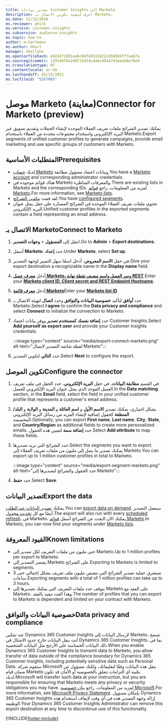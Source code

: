 ```yaml
---
title: تصدير بيانات Customer Insights إلى Marketo
description: اعرف كيفية تكوين الاتصال بـ Marketo.
ms.date: 11/12/2020
ms.reviewer: philk
ms.service: customer-insights
ms.subservice: audience-insights
ms.topic: how-to
author: m-hartmann
ms.author: mhart
manager: shellyha
ms.openlocfilehash: e0245f2d01aabc86f43532822c056965ff7ae67a
ms.sourcegitcommit: 139548f8a2d0f24d54c4a6c404a743eeeb8ef8e0
ms.translationtype: HT
ms.contentlocale: ar-SA
ms.lasthandoff: 02/15/2021
ms.locfileid: "5267065"
---
```

# <a name="connector-for-marketo-preview"></a><span data-ttu-id="3db21-103">موصل Marketo (معاينة)</span><span class="sxs-lookup"><span data-stu-id="3db21-103">Connector for Marketo (preview)</span></span>

<span data-ttu-id="3db21-104">يمكنك تصدير الشرائح ملفات تعريف العملاء الموحدة لإنشاء الحملات وتقديم تسويق عبر البريد الإلكتروني واستخدام مجموعات محددة من العملاء باستخدام Marketo.</span><span class="sxs-lookup"><span data-stu-id="3db21-104">Export segments of unified customer profiles to generate campaigns, provide email marketing and use specific groups of customers with Marketo.</span></span>

## <a name="prerequisites"></a><span data-ttu-id="3db21-105">المتطلبات الأساسية</span><span class="sxs-lookup"><span data-stu-id="3db21-105">Prerequisites</span></span>

-   <span data-ttu-id="3db21-106">لديك [حساب Marketo](https://login.marketo.com/) وبيانات اعتماد مسؤول مطابقة.</span><span class="sxs-lookup"><span data-stu-id="3db21-106">You have a [Marketo account](https://login.marketo.com/) and corresponding administrator credentials.</span></span>
-   <span data-ttu-id="3db21-107">هناك قوائم موجودة في Marketo والمعرفات المناظرة.</span><span class="sxs-lookup"><span data-stu-id="3db21-107">There are existing lists in Marketo and the corresponding IDs.</span></span> <span data-ttu-id="3db21-108">لمزيد من المعلومات، راجع [قوائم Marketo](https://docs.marketo.com/display/public/DOCS/Understanding+Static+Lists).</span><span class="sxs-lookup"><span data-stu-id="3db21-108">For more information, see [Marketo lists](https://docs.marketo.com/display/public/DOCS/Understanding+Static+Lists).</span></span>
-   <span data-ttu-id="3db21-109">لقد قمت [بتكوين الشرائح](segments.md).</span><span class="sxs-lookup"><span data-stu-id="3db21-109">You have [configured segments](segments.md).</span></span>
-   <span data-ttu-id="3db21-110">تحتوي ملفات تعريف العملاء الموحدة في الشرائح المصدّرة على حقل يمثل عنوان البريد الإلكتروني.</span><span class="sxs-lookup"><span data-stu-id="3db21-110">Unified customer profiles in the exported segments contain a field representing an email address.</span></span>

## <a name="connect-to-marketo"></a><span data-ttu-id="3db21-111">الاتصال بـ Marketo</span><span class="sxs-lookup"><span data-stu-id="3db21-111">Connect to Marketo</span></span>

1. <span data-ttu-id="3db21-112">انتقل إلى **المسؤول** > **وجهات التصدير**.</span><span class="sxs-lookup"><span data-stu-id="3db21-112">Go to **Admin** > **Export destinations**.</span></span>

1. <span data-ttu-id="3db21-113">أسفل **Marketo**، حدد **إعداد**.</span><span class="sxs-lookup"><span data-stu-id="3db21-113">Under **Marketo**, select **Set up**.</span></span>

1. <span data-ttu-id="3db21-114">في حقل **الاسم المعروض**، أدخل اسمًا سهل التمييز لوجهة التصدير.</span><span class="sxs-lookup"><span data-stu-id="3db21-114">Give your export destination a recognizable name in the **Display name** field.</span></span>

1. <span data-ttu-id="3db21-115">أدخل **[معرف عميل Marketo، وسر العميل واسم مضيف نقطة نهاية REST](https://developers.marketo.com/rest-api/authentication/)**.</span><span class="sxs-lookup"><span data-stu-id="3db21-115">Enter your **[Marketo client ID, Client secret and REST Endpoint Hostname](https://developers.marketo.com/rest-api/authentication/)**.</span></span>

1. <span data-ttu-id="3db21-116">أدخل **[معرف قائمة Marketo](https://docs.marketo.com/display/public/DOCS/Understanding+Static+Lists)**</span><span class="sxs-lookup"><span data-stu-id="3db21-116">Enter your **[Marketo list ID](https://docs.marketo.com/display/public/DOCS/Understanding+Static+Lists)**</span></span> 

1. <span data-ttu-id="3db21-117">حدد **أوافق** لتأكيد **خصوصية البيانات والتوافق‬** وحدد **اتصال** لتهيئة الاتصال بـ Marketo.</span><span class="sxs-lookup"><span data-stu-id="3db21-117">Select **I agree** to confirm the **Data privacy and compliance** and select **Connect** to initialize the connection to Marketo.</span></span>

1. <span data-ttu-id="3db21-118">حدد **إضافة نفسك كمستخدم تصدير** ووفر بيانات اعتماد Customer Insights.</span><span class="sxs-lookup"><span data-stu-id="3db21-118">Select **Add yourself as export user** and provide your Customer Insights credentials.</span></span>

   :::image type="content" source="media/export-connect-marketo.png" alt-text="لقطة شاشة التصدير لاتصال Marketo":::

1. <span data-ttu-id="3db21-120">حدد **التالي** لتكوين التصدير.</span><span class="sxs-lookup"><span data-stu-id="3db21-120">Select **Next** to configure the export.</span></span>

## <a name="configure-the-connector"></a><span data-ttu-id="3db21-121">تكوين الموصل</span><span class="sxs-lookup"><span data-stu-id="3db21-121">Configure the connector</span></span>

1. <span data-ttu-id="3db21-122">في القسم **مطابقة البيانات**، في حقل **البريد الإلكتروني**، حدد الحقل في ملف تعريف العميل الموحد الذي يمثل عنوان البريد الإلكتروني للعميل.</span><span class="sxs-lookup"><span data-stu-id="3db21-122">In the **Data matching** section, in the **Email** field, select the field in your unified customer profile that represents a customer's email address.</span></span> 

1. <span data-ttu-id="3db21-123">بشكل اختياري، يمكنك تصدير **الاسم الأول** و **اسم العائلة** و **المدينة** و **الولاية** و **البلد/المنطقة** كحقول إضافية لإنشاء المزيد من رسائل البريد الإلكتروني المخصصة.</span><span class="sxs-lookup"><span data-stu-id="3db21-123">Optionally, you can export **First name**, **Last name**, **City**, **State**, and **Country/Region**  as additional fields to create more personalized emails.</span></span> <span data-ttu-id="3db21-124">حدد **إضافة سمة** لتعيين هذه الحقول.</span><span class="sxs-lookup"><span data-stu-id="3db21-124">Select **Add attribute** to map these fields.</span></span>

1. <span data-ttu-id="3db21-125">حدد الشرائح التي تريد تصديرها.</span><span class="sxs-lookup"><span data-stu-id="3db21-125">Select the segments you want to export.</span></span> <span data-ttu-id="3db21-126">يمكنك تصدير ما يصل إلى مليون من ملفات تعريف العملاء إلى Marketo.</span><span class="sxs-lookup"><span data-stu-id="3db21-126">You can export up to 1 million customer profiles in total to Marketo.</span></span>

   :::image type="content" source="media/export-segment-marketo.png" alt-text="حدد الحقول والشرائح لتصديرها إلى Marketo":::

1. <span data-ttu-id="3db21-128">حدد **حفظ**.</span><span class="sxs-lookup"><span data-stu-id="3db21-128">Select **Save**.</span></span>

## <a name="export-the-data"></a><span data-ttu-id="3db21-129">تصدير البيانات</span><span class="sxs-lookup"><span data-stu-id="3db21-129">Export the data</span></span>

<span data-ttu-id="3db21-130">يمكنك [تصدير البيانات عند الطلب](export-destinations.md).</span><span class="sxs-lookup"><span data-stu-id="3db21-130">You can [export data on demand](export-destinations.md).</span></span> <span data-ttu-id="3db21-131">سيعمل التصدير أيضًا مع كل [تحديث مجدول](system.md#schedule-tab).</span><span class="sxs-lookup"><span data-stu-id="3db21-131">The export will also run with every [scheduled refresh](system.md#schedule-tab).</span></span> <span data-ttu-id="3db21-132">في Marketo، يمكنك الآن البحث عن الشرائح أسفل [قوائم Marketo](ttps://docs.marketo.com/display/public/DOCS/Understanding+Static+Lists).</span><span class="sxs-lookup"><span data-stu-id="3db21-132">In Marketo, you can now find your segments under [Marketo lists](ttps://docs.marketo.com/display/public/DOCS/Understanding+Static+Lists).</span></span>

## <a name="known-limitations"></a><span data-ttu-id="3db21-133">القيود المعروفة</span><span class="sxs-lookup"><span data-stu-id="3db21-133">Known limitations</span></span>

- <span data-ttu-id="3db21-134">حتى مليون من ملفات التعريف لكل تصدير إلى Marketo.</span><span class="sxs-lookup"><span data-stu-id="3db21-134">Up to 1 million profiles per export to Marketo.</span></span>
- <span data-ttu-id="3db21-135">يقتصر التصدير إلى Marketo على الشرائح.</span><span class="sxs-lookup"><span data-stu-id="3db21-135">Exporting to Marketo is limited to segments.</span></span>
- <span data-ttu-id="3db21-136">تستغرق عملية تصدير الشرائح التي تتضمن مليون ملف تعريف بشكل إجمالي حتى 3 ساعات.</span><span class="sxs-lookup"><span data-stu-id="3db21-136">Exporting segments with a total of 1 million profiles can take up to 3 hours.</span></span> 
- <span data-ttu-id="3db21-137">يتوقف عدد ملفات التعريف التي يمكنك تصديرها إلى Marketo على العقد مع Marketo، وهذا العدد مقيد بالعقد.</span><span class="sxs-lookup"><span data-stu-id="3db21-137">The number of profiles that you can export to Marketo is dependent and limited on your contract with Marketo.</span></span>

## <a name="data-privacy-and-compliance"></a><span data-ttu-id="3db21-138">خصوصية البيانات والتوافق</span><span class="sxs-lookup"><span data-stu-id="3db21-138">Data privacy and compliance</span></span>

<span data-ttu-id="3db21-139">عند تمكين Dynamics 365 Customer Insights لإرسال البيانات إلى Marketo، تسمح أنت بنقل البيانات خارج حدود الامتثال في Dynamics 365 Customer Insights، بما في ذلك البيانات الحساسة على الأرجح مثل البيانات الشخصية.</span><span class="sxs-lookup"><span data-stu-id="3db21-139">When you enable Dynamics 365 Customer Insights to transmit data to Marketo, you allow transfer of data outside of the compliance boundary for Dynamics 365 Customer Insights, including potentially sensitive data such as Personal Data.</span></span> <span data-ttu-id="3db21-140">ستقوم شركة Microsoft بنقل هذه البيانات وفقًا لتعليماتك، ولكنك مسؤول عن ضمان قيام Marketo بتلبية أي التزامات تتعلق بالخصوصية أو الأمان قد تكون لديك.</span><span class="sxs-lookup"><span data-stu-id="3db21-140">Microsoft will transfer such data at your instruction, but you are responsible for ensuring that Marketo meets any privacy or security obligations you may have.</span></span> <span data-ttu-id="3db21-141">لمزيد من المعلومات، راجع [بيان خصوصية Microsoft](https://go.microsoft.com/fwlink/?linkid=396732).</span><span class="sxs-lookup"><span data-stu-id="3db21-141">For more information, see [Microsoft Privacy Statement](https://go.microsoft.com/fwlink/?linkid=396732).</span></span>
<span data-ttu-id="3db21-142">بإمكان مسؤول Dynamics 365 Customer Insights إزالة وجهة التصدير هذه في أي وقت لإيقاف استخدام هذه الوظيفة.</span><span class="sxs-lookup"><span data-stu-id="3db21-142">Your Dynamics 365 Customer Insights Administrator can remove this export destination at any time to discontinue use of this functionality.</span></span>


[!INCLUDE[footer-include](../includes/footer-banner.md)]